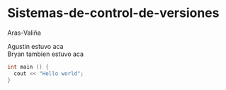 # Sistemas-de-control-de-versiones
Aras-Valiña


Agustin estuvo aca <br>
Bryan tambien estuvo aca <br>

```C++
int main () {
  cout << "Hello world";
}
```
